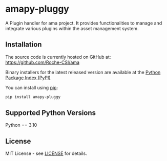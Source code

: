 # amapy-pluggy

A Plugin handler for ama project. It provides functionalities to
manage and integrate various plugins within the asset management system.

## Installation

The source code is currently hosted on GitHub at:
https://github.com/Roche-CSI/ama

Binary installers for the latest released version are available at the
[Python Package Index (PyPI)](https://pypi.org/project/amapy-pluggy/)

You can install using [pip](https://pip.pypa.io/en/stable/):

```sh
pip install amapy-pluggy
```

## Supported Python Versions

Python == 3.10

## License

MIT License - see [LICENSE](https://github.com/Roche-CSI/ama/blob/main/LICENSE) for details.
